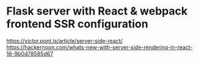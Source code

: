# Flask server with React & webpack frontend SSR configuration
https://victor.pont.is/article/server-side-react/
https://hackernoon.com/whats-new-with-server-side-rendering-in-react-16-9b0d78585d67

